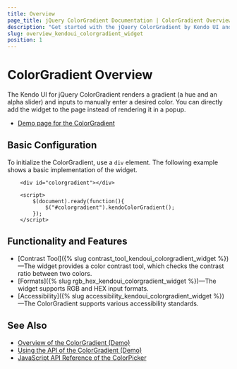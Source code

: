 ```yaml
---
title: Overview
page_title: jQuery ColorGradient Documentation | ColorGradient Overview
description: "Get started with the jQuery ColorGradient by Kendo UI and learn how to create, initialize, and enable the widget."
slug: overview_kendoui_colorgradient_widget
position: 1
---
```


# ColorGradient Overview

The Kendo UI for jQuery ColorGradient renders a gradient (a hue and an alpha slider) and inputs to manually enter a desired color. You can directly add the widget to the page instead of rendering it in a popup.

* [Demo page for the ColorGradient](https://demos.telerik.com/kendo-ui/colorgradient/index)

## Basic Configuration

To initialize the ColorGradient, use a `div` element. The following example shows a basic implementation of the widget.

```dojo
    <div id="colorgradient"></div>

    <script>
        $(document).ready(function(){
            $("#colorgradient").kendoColorGradient();
        });
    </script>
```

## Functionality and Features

* [Contrast Tool]({% slug contrast_tool_kendoui_colorgradient_widget %})&mdash;The widget provides a color contrast tool, which checks the contrast ratio between two colors.
* [Formats]({% slug rgb_hex_kendoui_colorgradient_widget %})&mdash;The widget supports RGB and HEX input formats.
* [Accessibility]({% slug accessibility_kendoui_colorgradient_widget %})&mdash;The ColorGradient supports various accessibility standards.

## See Also

* [Overview of the ColorGradient (Demo)](https://demos.telerik.com/kendo-ui/colorgradient/index)
* [Using the API of the ColorGradient (Demo)](https://demos.telerik.com/kendo-ui/colorgradient/api)
* [JavaScript API Reference of the ColorPicker](/api/javascript/ui/colorgradient)
